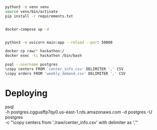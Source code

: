 ```bash
python3 -m venv venv  
source venv/bin/activate 
pip install -r requirements.txt


docker-compose up -d


python3 -m uvicorn main:app --reload --port 50000
```


```bash
docker cp raw/* hackathon:/
docker exec -ti hackathon /bin/bash

psql --username postgres
\copy centers FROM 'center_info.csv' DELIMITER ',' CSV
\copy orders FROM 'weekly_demand.csv' DELIMITER ',' CSV


```
Deploying
=======


psql \
  -h postgres.cgguaffp7qy0.us-east-1.rds.amazonaws.com -d postgres -U postgres \
  -c "\copy centers from './raw/center_info.csv' with delimiter as ','"
```
